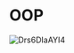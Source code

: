 # OOP
![Drs6DIaAYI4](https://user-images.githubusercontent.com/75527785/190951491-f0374623-be09-40ad-97a3-719d273afd87.jpg)
